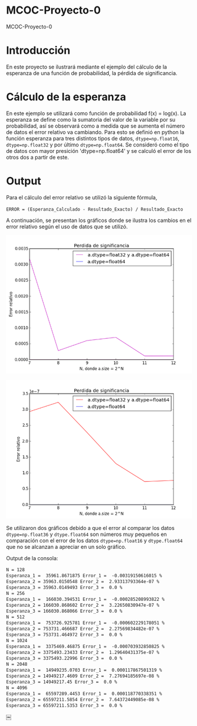 # MCOC-Proyecto-0

MCOC-Proyecto-0

# Introducción 

En este proyecto se ilustrará mediante el ejemplo del cálculo de la esperanza de una función de probabilidad, la pérdida de significancia. 

# Cálculo de la esperanza 

En este ejemplo se utilizará como función de probabilidad f(x) = log(x). La esperanza se define como la sumatoria del valor de la variable por su probabilidad, así se observará como a medida que se aumenta el número de datos el error relativo va cambiando. 
Para esto se definió en python la función esperanza para tres distintos tipos de datos, `dtype=np.float16`, `dtype=np.float32` y por último `dtype=np.float64`. Se consideró como el tipo de datos con mayor presición 'dtype=np.float64' y se calculó el error de los otros dos a partir de este. 

# Output 

Para el cálculo del error relativo se utilizó la siguiente fórmula, 

`ERROR = (Esperanza_Calculado - Resultado_Exacto) / Resultado_Exacto`

A continuación, se presentan los gráficos donde se ilustra los cambios en el error relativo según el uso de datos que se utilizó.

![Results](loss-of-significance.png) 

![Results](loss-of-significance2.png) 

Se utilizaron dos gráficos debido a que el error al comparar los datos `dtype=np.float36` y `dtype.float64` son números muy pequeños en comparación con el error de los datos `dtype=np.float16` y `dtype.float64` que no se alcanzan a apreciar en un solo gráfico. 


Output de la consola: 

```
N = 128
Esperanza_1 =  35961.8671875 Error_1 =  -0.00319150616015 %
Esperanza_2 = 35963.0150548 Error_2 =  2.93313793364e-07 %
Esperanza_3 = 35963.0149493 Error_3 =  0.0 %
N = 256
Esperanza_1 =  166030.394531 Error_1 =  -0.000285208993822 %
Esperanza_2 = 166030.868602 Error_2 =  3.22650830947e-07 %
Esperanza_3 = 166030.868066 Error_3 =  0.0 %
N = 512
Esperanza_1 =  753726.925781 Error_1 =  -0.000602229178051 %
Esperanza_2 = 753731.466687 Error_2 =  2.27569834482e-07 %
Esperanza_3 = 753731.464972 Error_3 =  0.0 %
N = 1024
Esperanza_1 =  3375469.46875 Error_1 =  -0.000703932850825 %
Esperanza_2 = 3375493.23433 Error_2 =  1.29640431375e-07 %
Esperanza_3 = 3375493.22996 Error_3 =  0.0 %
N = 2048
Esperanza_1 =  14949235.0703 Error_1 =  0.000117867501319 %
Esperanza_2 = 14949217.4609 Error_2 =  7.27694185697e-08 %
Esperanza_3 = 14949217.45 Error_3 =  0.0 %
N = 4096
Esperanza_1 =  65597289.4453 Error_1 =  0.000118770338351 %
Esperanza_2 = 65597211.5854 Error_2 =  7.64372449085e-08 %
Esperanza_3 = 65597211.5353 Error_3 =  0.0 %
```







￼
